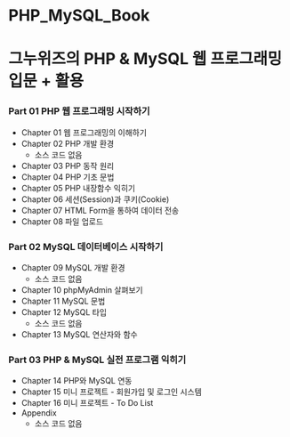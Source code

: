 PHP_MySQL_Book
=============
그누위즈의 PHP &amp; MySQL 웹 프로그래밍 입문 + 활용
=============
### Part 01 PHP 웹 프로그래밍 시작하기
* Chapter 01 웹 프로그래밍의 이해하기
* Chapter 02 PHP 개발 환경
  + 소스 코드 없음
* Chapter 03 PHP 동작 원리
* Chapter 04 PHP 기초 문법
* Chapter 05 PHP 내장함수 익히기
* Chapter 06 세션(Session)과 쿠키(Cookie)
* Chapter 07 HTML Form을 통하여 데이터 전송
* Chapter 08 파일 업로드

### Part 02 MySQL 데이터베이스 시작하기
* Chapter 09 MySQL 개발 환경
  + 소스 코드 없음
* Chapter 10 phpMyAdmin 살펴보기
* Chapter 11 MySQL 문법
* Chapter 12 MySQL 타입
  + 소스 코드 없음
* Chapter 13 MySQL 연산자와 함수

### Part 03 PHP & MySQL 실전 프로그램 익히기
* Chapter 14 PHP와 MySQL 연동
* Chapter 15 미니 프로젝트 - 회원가입 및 로그인 시스템
* Chapter 16 미니 프로젝트 - To Do List
* Appendix
  + 소스 코드 없음

